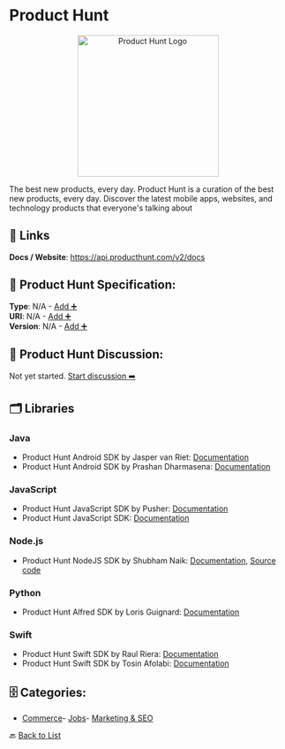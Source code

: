 # Product Hunt
<p align="center">
    <img width="256" src="https://raw.githubusercontent.com/apis-list/apis-list/main/apis/product-hunt/logo_256x256.png" alt="Product Hunt Logo"/>
</p>
The best new products, every day. Product Hunt is a curation of the best new products, every day. Discover the latest mobile apps, websites, and technology products that everyone's talking about

##  🔗 Links
**Docs / Website**: https://api.producthunt.com/v2/docs

## 🧬 Product Hunt Specification:
**Type**: N/A - [Add ➕](https://github.com/apis-list/apis-list/edit/main/apis.yaml#L15652)  
**URI**: N/A - [Add ➕](https://github.com/apis-list/apis-list/edit/main/apis.yaml#L15652)  
**Version**: N/A - [Add ➕](https://github.com/apis-list/apis-list/edit/main/apis.yaml#L15652)

## 💬 Product Hunt Discussion:
Not yet started. [Start discussion ➡️](https://github.com/apis-list/apis-list/discussions/new)

## 🗂️ Libraries
### Java
- Product Hunt Android SDK by Jasper van Riet: [Documentation](https://github.com/JaspervanRiet/Jager)
- Product Hunt Android SDK by Prashan Dharmasena: [Documentation](https://github.com/qrazhan/hunter2)
### JavaScript
- Product Hunt JavaScript SDK by Pusher: [Documentation](https://github.com/pusher-community/pusher-realtime-producthunt)
- Product Hunt JavaScript SDK: [Documentation](https://github.com/producthunt/producthunt-api)
### Node.js
- Product Hunt NodeJS SDK by Shubham Naik: [Documentation](http://huntlytics.shub.club), [Source code](https://github.com/4shub/huntlytics)
### Python
- Product Hunt Alfred SDK by Loris Guignard: [Documentation](https://github.com/loris/alfred-producthunt-workflow)
### Swift
- Product Hunt Swift SDK by Raul Riera: [Documentation](https://github.com/raulriera/HuntingKit)
- Product Hunt Swift SDK by Tosin Afolabi: [Documentation](https://github.com/TosinAF/thenews)


## 🗄️ Categories:
- [Commerce](https://github.com/apis-list/apis-list#commerce-)- [Jobs](https://github.com/apis-list/apis-list#jobs-)- [Marketing & SEO](https://github.com/apis-list/apis-list#marketing--seo-)

🔙  [Back to List](https://github.com/apis-list/apis-list)
